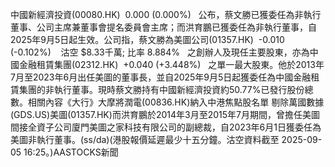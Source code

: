 中國新經濟投資(00080.HK)  0.000 (0.000%)   公布，蔡文勝已獲委任為非執行董事、公司主席兼董事會提名委員會主席；而洪育鵬已獲委任為非執行董事，自2025年9月5日起生效。公司指，蔡文勝為美圖公司(01357.HK)  -0.010 (-0.102%)    沽空 $8.33千萬; 比率 8.884%   之創辦人及現任主要股東，亦為中國金融租賃集團(02312.HK)  +0.040 (+3.448%)   之單一最大股東。他於2013年7月至2023年6月出任美圖的董事長，並自2025年9月5日起獲委任為中國金融租賃集團的非執行董事。現時蔡文勝持有中國新經濟投資約50.77%已發行股份總數。相關內容《大行》大摩將潤電(00836.HK)納入中港焦點股名單 剔除萬國數據(GDS.US)美圖(01357.HK)而洪育鵬於2014年3月至2015年7月期間，曾擔任美圖間接全資子公司廈門美圖之家科技有限公司的副總裁，自2023年6月1日獲委任為美圖非執行董事。(ss/da)(港股報價延遲最少十五分鐘。沽空資料截至 2025-09-05 16:25。)AASTOCKS新聞